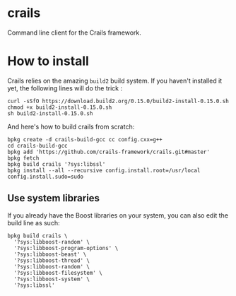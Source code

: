 # crails

Command line client for the Crails framework.

# How to install

Crails relies on the amazing `build2` build system. If you haven't installed it yet, the following lines will do the trick :
```
curl -sSfO https://download.build2.org/0.15.0/build2-install-0.15.0.sh
chmod +x build2-install-0.15.0.sh
sh build2-install-0.15.0.sh
```

And here's how to build crails from scratch:
```
bpkg create -d crails-build-gcc cc config.cxx=g++
cd crails-build-gcc
bpkg add 'https://github.com/crails-framework/crails.git#master'
bpkg fetch
bpkg build crails '?sys:libssl'
bpkg install --all --recursive config.install.root=/usr/local config.install.sudo=sudo
```

## Use system libraries
If you already have the Boost libraries on your system, you can also edit the build line as such:
```
bpkg build crails \
  '?sys:libboost-random' \
  '?sys:libboost-program-options' \
  '?sys:libboost-beast' \
  '?sys:libboost-thread' \
  '?sys:libboost-random' \
  '?sys:libboost-filesystem' \
  '?sys:libboost-system' \
  '?sys:libssl'
```
